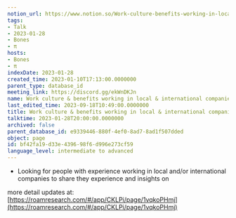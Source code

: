 ```yaml
---
notion_url: https://www.notion.so/Work-culture-benefits-working-in-local-international-companies-bf42fa19d33e439698f6d996e273cf59
tags:
- Talk
- 2023-01-28
- Bones
- π
hosts:
- Bones
- π
indexDate: 2023-01-28
created_time: 2023-01-10T17:13:00.0000000
parent_type: database_id
meeting_link: https://discord.gg/ekWnDKJn
name: Work culture & benefits working in local & international companies
last_edited_time: 2023-09-18T10:49:00.0000000
title: Work culture & benefits working in local & international companies
talktime: 2023-01-28T20:00:00.0000000
archived: false
parent_database_id: e9339446-880f-4ef0-8ad7-8ad1f507dded
object: page
id: bf42fa19-d33e-4396-98f6-d996e273cf59
language_level: intermediate to advanced
---
```


   - Looking for people with experience working in local and/or international companies to share they experience and insights on

more detail updates at:
[https://roamresearch.com/#/app/CKLPi/page/1vqkoPHmj](https://roamresearch.com/#/app/CKLPi/page/1vqkoPHmj)


























